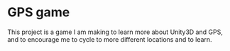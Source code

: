 # GPS game
 
This project is a game I am making to learn more about Unity3D and GPS, and to encourage me to cycle to more different locations and to learn.